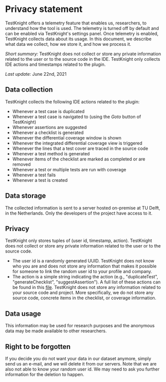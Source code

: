 # Privacy statement

TestKnight offers a telemetry feature that enables us, researchers, to understand how the tool is used. 
The telemetry is turned off by default and can be enabled via TestKnight's settings panel. 
Once telemetry is enabled, TestKnight collects data about its usage. 
In this document, we describe what data we collect, how we store it, and how we process it.

_Short summary:_ TestKnight does not collect or store any private information related to the user or to the source code in the IDE. TestKnight only collects IDE actions and timestamps related to the plugin.

_Last update:_ June 22nd, 2021

## Data collection

TestKnight collects the following IDE actions related to the plugin:

- Whenever a test case is duplicated
- Whenever a test case is navigated to (using the *Goto* button of TestKnight)
- Whenever assertions are suggested
- Whenever a checklist is generated
- Whenever the differential coverage window is shown
- Whenever the integrated differential coverage view is triggered
- Whenever the lines that a test cover are traced in the source code
- Whenever a test method is generated
- Whenever items of the checklist are marked as completed or are removed
- Whenever a test or multiple tests are run with coverage
- Whenever a test fails
- Whenever a test is created

## Data storage

The collected information is sent to a server hosted on-premise at TU Delft, in the Netherlands. 
Only the developers of the project have access to it. 

## Privacy

TestKnight only stores tuples of (user id, timestamp, action). TestKnight does not collect or store any private information related to the user or to the source code.

- The user id is a randomly generated UUID. TestKnight does not know who you are and does not store any information that makes it possible for someone to link the random user id to your profile and company.
- The action is a simple string indicating the action (e.g., "duplicateTest", "generateChecklist", "suggestAssertion"). A full list of these actions can be found in this [file](https://github.com/SERG-Delft/testknight/blob/master/documentation/design/telemetryDesign/ActionIds.md). TestKnight does not store any information related to your source code and project. More specifically, we do not store any source code, concrete items in the checklist, or coverage information.

## Data usage

This information may be used for research purposes and the anonymous data may be made available to other researchers.

## Right to be forgotten

If you decide you do not want your data in our dataset anymore, simply send us an e-mail, and we will delete it from our servers. Note that we are also not able to know your random user id. We may need to ask you further information for the deletion to happen.
